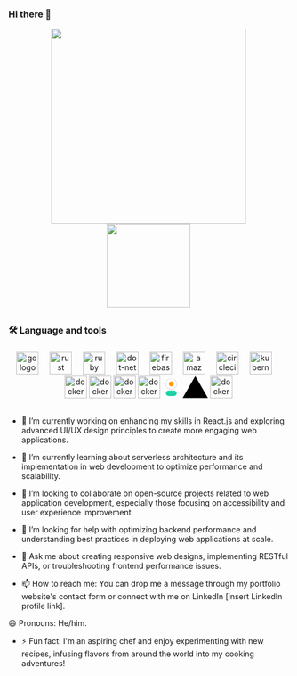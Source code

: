 ### Hi there 👋

<!-- ![Alt text](https://avatars.githubusercontent.com/u/121333557?v=4) -->



<div align="center" width = "100%" >
  <img height="350" src="https://github-readme-streak-stats.herokuapp.com?user=Mitul3047&theme=github-dark-blue&hide_border=true&date_format=M%20j%5B%2C%20Y%5D" />
</div>

<div align="center">
  <img height="150" src="https://camo.githubusercontent.com/62da68eb62b1e5f175f7d1f0191dd89a653d7908feb22d37d4a0ab07365d6791/68747470733a2f2f6d656469612e67697068792e636f6d2f6d656469612f4d3967624264396e6244724f5475314d71782f67697068792e676966"  />
</div>

###

<!-- <div align="center">
  <img src="https://img.shields.io/static/v1?message=LinkedIn&logo=linkedin&label=&color=0077B5&logoColor=white&labelColor=&style=for-the-badge" height="25" alt="linkedin logo"  />
  <img src="https://img.shields.io/static/v1?message=Youtube&logo=youtube&label=&color=FF0000&logoColor=white&labelColor=&style=for-the-badge" height="25" alt="youtube logo"  />
  <img src="https://img.shields.io/static/v1?message=Twitter&logo=twitter&label=&color=1DA1F2&logoColor=white&labelColor=&style=for-the-badge" height="25" alt="twitter logo"  />
</div> -->

##

<h3 align="left">🛠 Language and tools</h3>

###

<div align="center">
          <img src="https://cdn.jsdelivr.net/gh/devicons/devicon/icons/html5/html5-original.svg" height="40" alt="go logo"  />
  <img width="12" />
  <img src="https://cdn.jsdelivr.net/gh/devicons/devicon/icons/css3/css3-original.svg" height="40" alt="rust logo"  />
  <img width="12" />
  <img src="https://cdn.jsdelivr.net/gh/devicons/devicon/icons/tailwindcss/tailwindcss-plain.svg" height="40" alt="ruby logo"  />
  <img width="12" />
  <img src="https://cdn.jsdelivr.net/gh/devicons/devicon/icons/javascript/javascript-plain.svg" height="40" alt="dot-net logo"  />
  <img width="12" />
  <img src="https://cdn.jsdelivr.net/gh/devicons/devicon/icons/firebase/firebase-plain-wordmark.svg" height="40" alt="firebase logo"  />
  <img width="12" />
  <img src="https://cdn.jsdelivr.net/gh/devicons/devicon/icons/react/react-original.svg" height="40" alt="amazonwebservices logo"  />
  <img width="12" />
  <img src="https://cdn.jsdelivr.net/gh/devicons/devicon/icons/materialui/materialui-original.svg" height="40" alt="circleci logo"  />
  <img width="12" />
  <img src="https://cdn.jsdelivr.net/gh/devicons/devicon/icons/express/express-original.svg" height="40" alt="kubernetes logo"  />
  <img width="12" />
  <img src="https://cdn.jsdelivr.net/gh/devicons/devicon/icons/nodejs/nodejs-original.svg" height="40" alt="docker logo"  />
  <img src="https://cdn.jsdelivr.net/gh/devicons/devicon/icons/mongodb/mongodb-original.svg" height="40" alt="docker logo"  />
  <img src="https://cdn.jsdelivr.net/gh/devicons/devicon/icons/github/github-original.svg" height="40" alt="docker logo"  />
  <img src="https://cdn.worldvectorlogo.com/logos/framer-motion.svg" height="40" alt="docker logo"  />
  <svg class="h-6 w-6 md:h-8 md:w-8" width="32" height="40" viewBox="0 0 415 415" xmlns="http://www.w3.org/2000/svg"><rect x="82.5" y="290" width="250" height="125" rx="62.5" fill="#1AD1A5"></rect><circle cx="207.5" cy="135" r="130" fill="black" fill-opacity=".3"></circle><circle cx="207.5" cy="135" r="125" fill="white"></circle><circle cx="207.5" cy="135" r="56" fill="#FF9903"></circle></svg>
  <svg aria-label="Vercel Logo" fill="var(--geist-foreground)" viewBox="0 0 75 65" height="40" data-testid="dashboard/logo"><path d="M37.59.25l36.95 64H.64l36.95-64z"></path></svg>
  <img src="https://www.vectorlogo.zone/logos/netlify/netlify-icon.svg" height="40" alt="docker logo"  />
</div>

##

- 🔭 I’m currently working on enhancing my skills in React.js and exploring advanced UI/UX design principles to create more engaging web applications.

- 🌱 I’m currently learning about serverless architecture and its implementation in web development to optimize performance and scalability.

- 👯 I’m looking to collaborate on open-source projects related to web application development, especially those focusing on accessibility and user experience improvement.

- 🤔 I’m looking for help with optimizing backend performance and understanding best practices in deploying web applications at scale.

- 💬 Ask me about creating responsive web designs, implementing RESTful APIs, or troubleshooting frontend performance issues.

- 📫 How to reach me: You can drop me a message through my portfolio website's contact form or connect with me on LinkedIn [insert LinkedIn profile link].

😄 Pronouns: He/him.

- ⚡ Fun fact: I'm an aspiring chef and enjoy experimenting with new recipes, infusing flavors from around the world into my cooking adventures!







###




